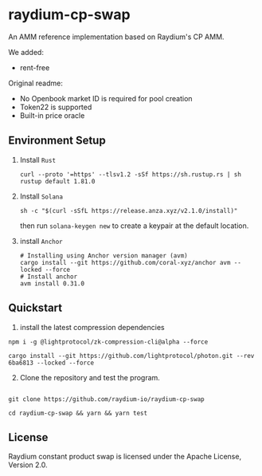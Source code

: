 # raydium-cp-swap

An AMM reference implementation based on Raydium's CP AMM.

We added:

- rent-free

Original readme:

- No Openbook market ID is required for pool creation
- Token22 is supported
- Built-in price oracle

## Environment Setup

1. Install `Rust`

   ```shell
   curl --proto '=https' --tlsv1.2 -sSf https://sh.rustup.rs | sh
   rustup default 1.81.0
   ```

2. Install `Solana `

   ```shell
   sh -c "$(curl -sSfL https://release.anza.xyz/v2.1.0/install)"
   ```

   then run `solana-keygen new` to create a keypair at the default location.

3. install `Anchor`

   ```shell
   # Installing using Anchor version manager (avm)
   cargo install --git https://github.com/coral-xyz/anchor avm --locked --force
   # Install anchor
   avm install 0.31.0
   ```

## Quickstart

1. install the latest compression dependencies

```shell
npm i -g @lightprotocol/zk-compression-cli@alpha --force

cargo install --git https://github.com/lightprotocol/photon.git --rev 6ba6813 --locked --force
```

2. Clone the repository and test the program.

```shell

git clone https://github.com/raydium-io/raydium-cp-swap

cd raydium-cp-swap && yarn && yarn test
```

## License

Raydium constant product swap is licensed under the Apache License, Version 2.0.
